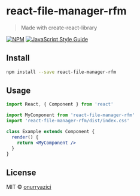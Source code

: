# react-file-manager-rfm

> Made with create-react-library

[![NPM](https://img.shields.io/npm/v/react-file-manager-rfm.svg)](https://www.npmjs.com/package/react-file-manager-rfm) [![JavaScript Style Guide](https://img.shields.io/badge/code_style-standard-brightgreen.svg)](https://standardjs.com)

## Install

```bash
npm install --save react-file-manager-rfm
```

## Usage

```jsx
import React, { Component } from 'react'

import MyComponent from 'react-file-manager-rfm'
import 'react-file-manager-rfm/dist/index.css'

class Example extends Component {
  render() {
    return <MyComponent />
  }
}
```

## License

MIT © [onurryazici](https://github.com/onurryazici)
